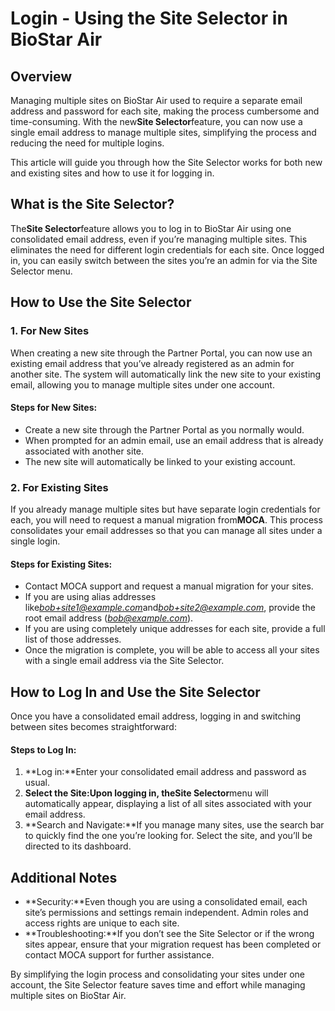 # Login - Using the Site Selector in BioStar Air

## Overview

Managing multiple sites on BioStar Air used to require a separate email address and password for each site, making the process cumbersome and time-consuming. With the new**Site Selector**feature, you can now use a single email address to manage multiple sites, simplifying the process and reducing the need for multiple logins.

This article will guide you through how the Site Selector works for both new and existing sites and how to use it for logging in.

## What is the Site Selector?

The**Site Selector**feature allows you to log in to BioStar Air using one consolidated email address, even if you’re managing multiple sites. This eliminates the need for different login credentials for each site. Once logged in, you can easily switch between the sites you’re an admin for via the Site Selector menu.

## How to Use the Site Selector

### 1. For New Sites

When creating a new site through the Partner Portal, you can now use an existing email address that you’ve already registered as an admin for another site. The system will automatically link the new site to your existing email, allowing you to manage multiple sites under one account.

#### Steps for New Sites:

* Create a new site through the Partner Portal as you normally would.
* When prompted for an admin email, use an email address that is already associated with another site.
* The new site will automatically be linked to your existing account.

### 2. For Existing Sites

If you already manage multiple sites but have separate login credentials for each, you will need to request a manual migration from**MOCA**. This process consolidates your email addresses so that you can manage all sites under a single login.

#### Steps for Existing Sites:

* Contact MOCA support and request a manual migration for your sites.
* If you are using alias addresses like*bob+site1@example.com*and*bob+site2@example.com*, provide the root email address (*bob@example.com*).
* If you are using completely unique addresses for each site, provide a full list of those addresses.
* Once the migration is complete, you will be able to access all your sites with a single email address via the Site Selector.

## How to Log In and Use the Site Selector

Once you have a consolidated email address, logging in and switching between sites becomes straightforward:

#### Steps to Log In:

1. \*\*Log in:\*\*Enter your consolidated email address and password as usual.
2. **Select the Site:**Upon logging in, the**Site Selector**menu will automatically appear, displaying a list of all sites associated with your email address.
3. \*\*Search and Navigate:\*\*If you manage many sites, use the search bar to quickly find the one you’re looking for. Select the site, and you’ll be directed to its dashboard.

## Additional Notes

* \*\*Security:\*\*Even though you are using a consolidated email, each site’s permissions and settings remain independent. Admin roles and access rights are unique to each site.
* \*\*Troubleshooting:\*\*If you don’t see the Site Selector or if the wrong sites appear, ensure that your migration request has been completed or contact MOCA support for further assistance.

By simplifying the login process and consolidating your sites under one account, the Site Selector feature saves time and effort while managing multiple sites on BioStar Air.
